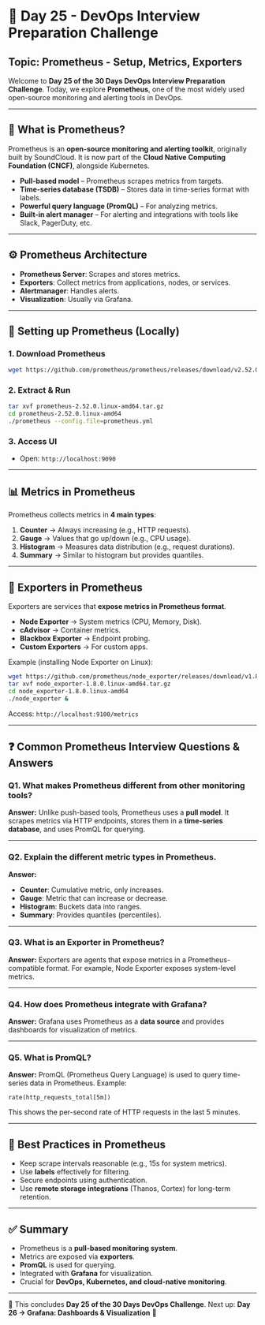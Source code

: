 # 🚀 Day 25 - DevOps Interview Preparation Challenge

## Topic: Prometheus - Setup, Metrics, Exporters

Welcome to **Day 25 of the 30 Days DevOps Interview Preparation Challenge**. Today, we explore **Prometheus**, one of the most widely used open-source monitoring and alerting tools in DevOps.

---

## 📖 What is Prometheus?

Prometheus is an **open-source monitoring and alerting toolkit**, originally built by SoundCloud. It is now part of the **Cloud Native Computing Foundation (CNCF)**, alongside Kubernetes.

* **Pull-based model** – Prometheus scrapes metrics from targets.
* **Time-series database (TSDB)** – Stores data in time-series format with labels.
* **Powerful query language (PromQL)** – For analyzing metrics.
* **Built-in alert manager** – For alerting and integrations with tools like Slack, PagerDuty, etc.

---

## ⚙️ Prometheus Architecture

* **Prometheus Server**: Scrapes and stores metrics.
* **Exporters**: Collect metrics from applications, nodes, or services.
* **Alertmanager**: Handles alerts.
* **Visualization**: Usually via Grafana.

---

## 🔧 Setting up Prometheus (Locally)

### 1. Download Prometheus

```bash
wget https://github.com/prometheus/prometheus/releases/download/v2.52.0/prometheus-2.52.0.linux-amd64.tar.gz
```

### 2. Extract & Run

```bash
tar xvf prometheus-2.52.0.linux-amd64.tar.gz
cd prometheus-2.52.0.linux-amd64
./prometheus --config.file=prometheus.yml
```

### 3. Access UI

* Open: `http://localhost:9090`

---

## 📊 Metrics in Prometheus

Prometheus collects metrics in **4 main types**:

1. **Counter** → Always increasing (e.g., HTTP requests).
2. **Gauge** → Values that go up/down (e.g., CPU usage).
3. **Histogram** → Measures data distribution (e.g., request durations).
4. **Summary** → Similar to histogram but provides quantiles.

---

## 🔌 Exporters in Prometheus

Exporters are services that **expose metrics in Prometheus format**.

* **Node Exporter** → System metrics (CPU, Memory, Disk).
* **cAdvisor** → Container metrics.
* **Blackbox Exporter** → Endpoint probing.
* **Custom Exporters** → For custom apps.

Example (installing Node Exporter on Linux):

```bash
wget https://github.com/prometheus/node_exporter/releases/download/v1.8.0/node_exporter-1.8.0.linux-amd64.tar.gz
tar xvf node_exporter-1.8.0.linux-amd64.tar.gz
cd node_exporter-1.8.0.linux-amd64
./node_exporter &
```

Access: `http://localhost:9100/metrics`

---

## ❓ Common Prometheus Interview Questions & Answers

### Q1. What makes Prometheus different from other monitoring tools?

**Answer:** Unlike push-based tools, Prometheus uses a **pull model**. It scrapes metrics via HTTP endpoints, stores them in a **time-series database**, and uses PromQL for querying.

---

### Q2. Explain the different metric types in Prometheus.

**Answer:**

* **Counter**: Cumulative metric, only increases.
* **Gauge**: Metric that can increase or decrease.
* **Histogram**: Buckets data into ranges.
* **Summary**: Provides quantiles (percentiles).

---

### Q3. What is an Exporter in Prometheus?

**Answer:** Exporters are agents that expose metrics in a Prometheus-compatible format. For example, Node Exporter exposes system-level metrics.

---

### Q4. How does Prometheus integrate with Grafana?

**Answer:** Grafana uses Prometheus as a **data source** and provides dashboards for visualization of metrics.

---

### Q5. What is PromQL?

**Answer:** PromQL (Prometheus Query Language) is used to query time-series data in Prometheus. Example:

```promql
rate(http_requests_total[5m])
```

This shows the per-second rate of HTTP requests in the last 5 minutes.

---

## 🔐 Best Practices in Prometheus

* Keep scrape intervals reasonable (e.g., 15s for system metrics).
* Use **labels** effectively for filtering.
* Secure endpoints using authentication.
* Use **remote storage integrations** (Thanos, Cortex) for long-term retention.

---

## ✅ Summary

* Prometheus is a **pull-based monitoring system**.
* Metrics are exposed via **exporters**.
* **PromQL** is used for querying.
* Integrated with **Grafana** for visualization.
* Crucial for **DevOps, Kubernetes, and cloud-native monitoring**.

---

📌 This concludes **Day 25 of the 30 Days DevOps Challenge**.
Next up: **Day 26 → Grafana: Dashboards & Visualization** 🎨
